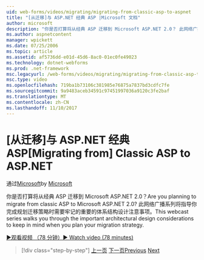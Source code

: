 ```yaml
---
uid: web-forms/videos/migrating/migrating-from-classic-asp-to-aspnet
title: "[从迁移]与 ASP.NET 经典 ASP |Microsoft 文档"
author: microsoft
description: "你是否打算将从经典 ASP 迁移到 Microsoft ASP.NET 2.0？ 此网络广播系列将指导你完成重要的体系结构设计注意事项..."
ms.author: aspnetcontent
manager: wpickett
ms.date: 07/25/2006
ms.topic: article
ms.assetid: af5736dd-e01d-45d6-8ac0-01ec0fe49023
ms.technology: dotnet-webforms
ms.prod: .net-framework
msc.legacyurl: /web-forms/videos/migrating/migrating-from-classic-asp-to-aspnet
msc.type: video
ms.openlocfilehash: 719ba1b73106c381985e76875a7837bd3cdfc7fe
ms.sourcegitcommit: 9a9483aceb34591c97451997036a9120c3fe2baf
ms.translationtype: MT
ms.contentlocale: zh-CN
ms.lasthandoff: 11/10/2017
---
```

<a name="migrating-from-classic-asp-to-aspnet"></a><span data-ttu-id="82463-104">[从迁移]与 ASP.NET 经典 ASP</span><span class="sxs-lookup"><span data-stu-id="82463-104">[Migrating from] Classic ASP to ASP.NET</span></span>
====================
<span data-ttu-id="82463-105">通过[Microsoft](https://github.com/microsoft)</span><span class="sxs-lookup"><span data-stu-id="82463-105">by [Microsoft](https://github.com/microsoft)</span></span>

<span data-ttu-id="82463-106">你是否打算将从经典 ASP 迁移到 Microsoft ASP.NET 2.0？</span><span class="sxs-lookup"><span data-stu-id="82463-106">Are you planning to migrate from classic ASP to Microsoft ASP.NET 2.0?</span></span> <span data-ttu-id="82463-107">此网络广播系列将指导你完成规划迁移策略时需要牢记的重要的体系结构设计注意事项。</span><span class="sxs-lookup"><span data-stu-id="82463-107">This webcast series walks you through the important architectural design considerations to keep in mind when you plan your migration strategy.</span></span>

[<span data-ttu-id="82463-108">&#9654;观看视频 （78 分钟）</span><span class="sxs-lookup"><span data-stu-id="82463-108">&#9654; Watch video (78 minutes)</span></span>](https://channel9.msdn.com/Blogs/ASP-NET-Site-Videos/migrating-from-classic-asp-to-aspnet)

>[!div class="step-by-step"]
<span data-ttu-id="82463-109">[上一页](intro-to-aspnet-20-user-interface-elements.md)
[下一页](intro-to-aspnet-for-jsp-developers-welcome-to-aspnet-20.md)</span><span class="sxs-lookup"><span data-stu-id="82463-109">[Previous](intro-to-aspnet-20-user-interface-elements.md)
[Next](intro-to-aspnet-for-jsp-developers-welcome-to-aspnet-20.md)</span></span>
